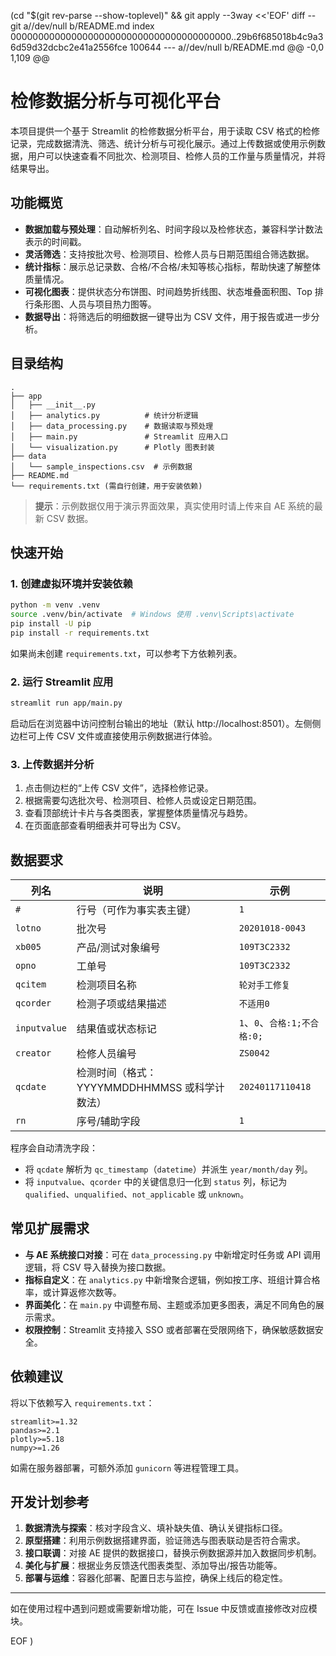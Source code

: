  (cd "$(git rev-parse --show-toplevel)" && git apply --3way <<'EOF' 
diff --git a//dev/null b/README.md
index 0000000000000000000000000000000000000000..29b6f685018b4c9a36d59d32dcbc2e41a2556fce 100644
--- a//dev/null
 b/README.md
@@ -0,0 1,109 @@
# 检修数据分析与可视化平台

本项目提供一个基于 Streamlit 的检修数据分析平台，用于读取 CSV 格式的检修记录，完成数据清洗、筛选、统计分析与可视化展示。通过上传数据或使用示例数据，用户可以快速查看不同批次、检测项目、检修人员的工作量与质量情况，并将结果导出。

## 功能概览

- **数据加载与预处理**：自动解析列名、时间字段以及检修状态，兼容科学计数法表示的时间戳。
- **灵活筛选**：支持按批次号、检测项目、检修人员与日期范围组合筛选数据。
- **统计指标**：展示总记录数、合格/不合格/未知等核心指标，帮助快速了解整体质量情况。
- **可视化图表**：提供状态分布饼图、时间趋势折线图、状态堆叠面积图、Top 排行条形图、人员与项目热力图等。
- **数据导出**：将筛选后的明细数据一键导出为 CSV 文件，用于报告或进一步分析。

## 目录结构

```
.
├── app
│   ├── __init__.py
│   ├── analytics.py          # 统计分析逻辑
│   ├── data_processing.py    # 数据读取与预处理
│   ├── main.py               # Streamlit 应用入口
│   └── visualization.py      # Plotly 图表封装
├── data
│   └── sample_inspections.csv  # 示例数据
├── README.md
└── requirements.txt (需自行创建，用于安装依赖)
```

> **提示**：示例数据仅用于演示界面效果，真实使用时请上传来自 AE 系统的最新 CSV 数据。

## 快速开始

### 1. 创建虚拟环境并安装依赖

```bash
python -m venv .venv
source .venv/bin/activate  # Windows 使用 .venv\Scripts\activate
pip install -U pip
pip install -r requirements.txt
```

如果尚未创建 `requirements.txt`，可以参考下方依赖列表。

### 2. 运行 Streamlit 应用

```bash
streamlit run app/main.py
```

启动后在浏览器中访问控制台输出的地址（默认 http://localhost:8501）。左侧侧边栏可上传 CSV 文件或直接使用示例数据进行体验。

### 3. 上传数据并分析

1. 点击侧边栏的“上传 CSV 文件”，选择检修记录。
2. 根据需要勾选批次号、检测项目、检修人员或设定日期范围。
3. 查看顶部统计卡片与各类图表，掌握整体质量情况与趋势。
4. 在页面底部查看明细表并可导出为 CSV。

## 数据要求

| 列名         | 说明                       | 示例                     |
| ------------ | -------------------------- | ------------------------ |
| `#`          | 行号（可作为事实表主键）   | `1`                      |
| `lotno`      | 批次号                     | `20201018-0043`          |
| `xb005`      | 产品/测试对象编号          | `109T3C2332`             |
| `opno`       | 工单号                     | `109T3C2332`             |
| `qcitem`     | 检测项目名称               | `轮对手工修复`           |
| `qcorder`    | 检测子项或结果描述         | `不适用0`                |
| `inputvalue` | 结果值或状态标记           | `1`、`0`、`合格:1;不合格:0;` |
| `creator`    | 检修人员编号               | `ZS0042`                 |
| `qcdate`     | 检测时间（格式：YYYYMMDDHHMMSS 或科学计数法） | `20240117110418` |
| `rn`         | 序号/辅助字段              | `1`                      |

程序会自动清洗字段：

- 将 `qcdate` 解析为 `qc_timestamp`（`datetime`）并派生 `year/month/day` 列。
- 将 `inputvalue`、`qcorder` 中的关键信息归一化到 `status` 列，标记为 `qualified`、`unqualified`、`not_applicable` 或 `unknown`。

## 常见扩展需求

- **与 AE 系统接口对接**：可在 `data_processing.py` 中新增定时任务或 API 调用逻辑，将 CSV 导入替换为接口数据。
- **指标自定义**：在 `analytics.py` 中新增聚合逻辑，例如按工序、班组计算合格率，或计算返修次数等。
- **界面美化**：在 `main.py` 中调整布局、主题或添加更多图表，满足不同角色的展示需求。
- **权限控制**：Streamlit 支持接入 SSO 或者部署在受限网络下，确保敏感数据安全。

## 依赖建议

将以下依赖写入 `requirements.txt`：

```
streamlit>=1.32
pandas>=2.1
plotly>=5.18
numpy>=1.26
```

如需在服务器部署，可额外添加 `gunicorn` 等进程管理工具。

## 开发计划参考

1. **数据清洗与探索**：核对字段含义、填补缺失值、确认关键指标口径。
2. **原型搭建**：利用示例数据搭建界面，验证筛选与图表联动是否符合需求。
3. **接口联调**：对接 AE 提供的数据接口，替换示例数据源并加入数据同步机制。
4. **美化与扩展**：根据业务反馈迭代图表类型、添加导出/报告功能等。
5. **部署与运维**：容器化部署、配置日志与监控，确保上线后的稳定性。

---

如在使用过程中遇到问题或需要新增功能，可在 Issue 中反馈或直接修改对应模块。
 
EOF
)
